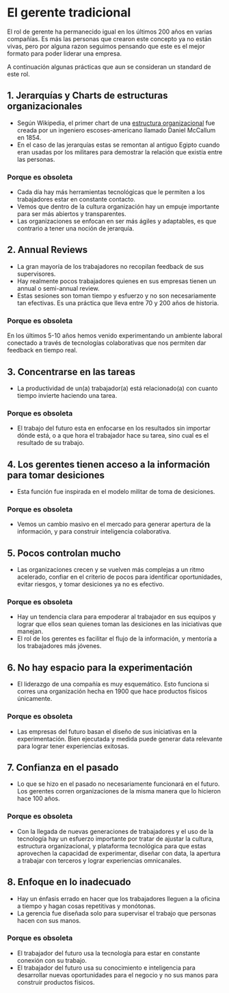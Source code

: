 # El gerente tradicional
El rol de gerente ha permanecido igual en los últimos 200 años en varias compañías. Es más las personas que crearon este concepto ya no están vivas, pero por alguna razon seguimos pensando que este es el mejor formato para poder liderar una empresa.

A continuación algunas prácticas que aun se consideran un standard de este rol.

## 1. Jerarquías y Charts de estructuras organizacionales
- Según Wikipedia, el primer chart de una [estructura organizacional](https://en.wikipedia.org/wiki/Organizational_chart) fue creada por un ingeniero escoses-americano llamado Daniel McCallum en 1854. 
- En el caso de las jerarquías estas se remontan al antiguo Egipto cuando eran usadas por los militares para demostrar la relación que existía entre las personas.

### Porque es obsoleta
- Cada día hay más herramientas tecnológicas que le permiten a los trabajadores estar en constante contacto.
- Vemos que dentro de la cultura organización hay un empuje importante para ser más abiertos y transparentes. 
- Las organizaciones se enfocan en ser más ágiles y adaptables, es que contrario a tener una noción de jerarquía.

## 2. Annual Reviews
- La gran mayoría de los trabajadores no recopilan feedback de sus supervisores. 
- Hay realmente pocos trabajadores quienes en sus empresas tienen un annual o semi-annual review.
- Estas sesiones son toman tiempo y esfuerzo y no son necesariamente tan efectivas. Es una práctica que lleva entre 70 y 200 años de historia.

### Porque es obsoleta
En los últimos 5-10 años hemos venido experimentando un ambiente laboral conectado a través de tecnologías colaborativas que nos permiten dar feedback en tiempo real.


## 3. Concentrarse en las tareas
- La productividad de un(a) trabajador(a) está relacionado(a) con cuanto tiempo invierte haciendo una tarea. 

### Porque es obsoleta
- El trabajo del futuro esta en enfocarse en los resultados sin importar dónde está, o a que hora el trabajador hace su tarea, sino cual es el resultado de su trabajo.

## 4. Los gerentes tienen acceso a la información para tomar desiciones
- Esta función fue inspirada en el modelo militar de toma de desiciones. 

### Porque es obsoleta
- Vemos un cambio masivo en el mercado para generar apertura de la información, y para construir inteligencia colaborativa.

## 5. Pocos controlan mucho
-  Las organizaciones crecen y se vuelven más complejas a un ritmo acelerado, confiar en el criterio de pocos para identificar oportunidades, evitar riesgos, y tomar desiciones ya no es efectivo.

### Porque es obsoleta
- Hay un tendencia clara para empoderar al trabajador en sus equipos y lograr que ellos sean quienes toman las desiciones en las iniciativas que manejan.
- El rol de los gerentes es facilitar el flujo de la información, y mentoría a los trabajadores más jóvenes.

## 6. No hay espacio para la experimentación
- El liderazgo de una compañía es muy esquemático. Esto funciona si corres una organización hecha en 1900 que hace productos físicos únicamente.

### Porque es obsoleta
- Las empresas del futuro basan el diseño de sus iniciativas en la experimentación. Bien ejecutada y medida puede generar data relevante para lograr tener experiencias exitosas.

## 7. Confianza en el pasado
- Lo que se hizo en el pasado no necesariamente funcionará en el futuro. Los gerentes corren organizaciones de la misma manera que lo hicieron hace 100 años.

### Porque es obsoleta
- Con la llegada de nuevas generaciones de trabajadores y el uso de la tecnología hay un esfuerzo importante por tratar de ajustar la cultura, estructura organizacional, y plataforma tecnológica para que estas aprovechen la capacidad de experimentar, diseñar con data, la apertura a trabajar con terceros y lograr experiencias omnicanales.

## 8. Enfoque en lo inadecuado
- Hay un énfasis errado en hacer que los trabajadores lleguen a la oficina a tiempo y hagan cosas repetitivas y monótonas.
- La gerencia fue diseñada solo para supervisar el trabajo que personas hacen con sus manos.

### Porque es obsoleta
- El trabajador del futuro usa la tecnología para estar en constante conexión con su trabajo.
- El trabajador del futuro usa su conocimiento e inteligencia para desarrollar nuevas oportunidades para el negocio y no sus manos para construir productos físicos.